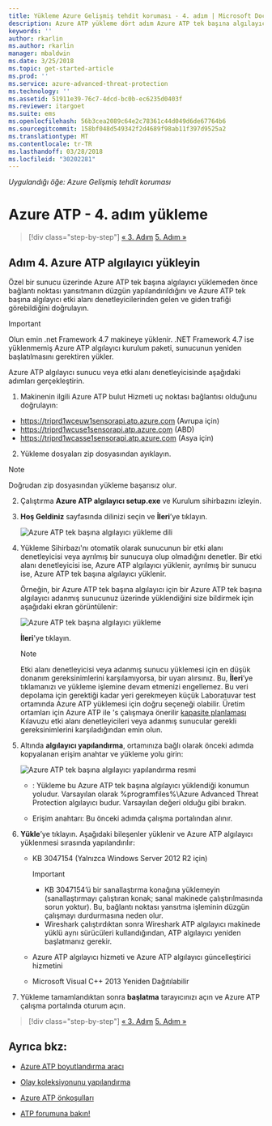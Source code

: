 ```yaml
---
title: Yükleme Azure Gelişmiş tehdit koruması - 4. adım | Microsoft Docs
description: Azure ATP yükleme dört adım Azure ATP tek başına algılayıcı yüklemenize yardımcı olur.
keywords: ''
author: rkarlin
ms.author: rkarlin
manager: mbaldwin
ms.date: 3/25/2018
ms.topic: get-started-article
ms.prod: ''
ms.service: azure-advanced-threat-protection
ms.technology: ''
ms.assetid: 51911e39-76c7-4dcd-bc0b-ec6235d0403f
ms.reviewer: itargoet
ms.suite: ems
ms.openlocfilehash: 56b3cea2089c64e2c78361c44d049d6de67764b6
ms.sourcegitcommit: 158bf048d549342f2d4689f98ab11f397d9525a2
ms.translationtype: MT
ms.contentlocale: tr-TR
ms.lasthandoff: 03/28/2018
ms.locfileid: "30202281"
---
```

*Uygulandığı öğe: Azure Gelişmiş tehdit koruması*



# <a name="install-azure-atp---step-4"></a>Azure ATP - 4. adım yükleme

>[!div class="step-by-step"]
[« 3. Adım](install-atp-step3.md)
[5. Adım »](install-atp-step5.md)

## <a name="step-4-install-the-azure-atp-sensor"></a>Adım 4. Azure ATP algılayıcı yükleyin

Özel bir sunucu üzerinde Azure ATP tek başına algılayıcı yüklemeden önce bağlantı noktası yansıtmanın düzgün yapılandırıldığını ve Azure ATP tek başına algılayıcı etki alanı denetleyicilerinden gelen ve giden trafiği görebildiğini doğrulayın. 


> [!IMPORTANT]
>Olun emin .net Framework 4.7 makineye yüklenir. .NET Framework 4.7 ise yüklenmemiş Azure ATP algılayıcı kurulum paketi, sunucunun yeniden başlatılmasını gerektiren yükler.

Azure ATP algılayıcı sunucu veya etki alanı denetleyicisinde aşağıdaki adımları gerçekleştirin.

1. Makinenin ilgili Azure ATP bulut Hizmeti uç noktası bağlantısı olduğunu doğrulayın:
  - https://triprd1wceuw1sensorapi.atp.azure.com (Avrupa için)  
  - https://triprd1wcuse1sensorapi.atp.azure.com (ABD)
  - https://triprd1wcasse1sensorapi.atp.azure.com (Asya için)

2. Yükleme dosyaları zip dosyasından ayıklayın. 
> [!NOTE] 
> Doğrudan zip dosyasından yükleme başarısız olur.

2.  Çalıştırma **Azure ATP algılayıcı setup.exe** ve Kurulum sihirbazını izleyin.

3.  **Hoş Geldiniz** sayfasında dilinizi seçin ve **İleri**’ye tıklayın.

     ![Azure ATP tek başına algılayıcı yükleme dili](media/sensor-install-language.png)


4.  Yükleme Sihirbazı'nı otomatik olarak sunucunun bir etki alanı denetleyicisi veya ayrılmış bir sunucuya olup olmadığını denetler. Bir etki alanı denetleyicisi ise, Azure ATP algılayıcı yüklenir, ayrılmış bir sunucu ise, Azure ATP tek başına algılayıcı yüklenir. 
    
    Örneğin, bir Azure ATP tek başına algılayıcı için bir Azure ATP tek başına algılayıcı adanmış sunucunuz üzerinde yüklendiğini size bildirmek için aşağıdaki ekran görüntülenir:
    
    ![Azure ATP tek başına algılayıcı yükleme](media/sensor-install-deployment-type.png)

    **İleri**'ye tıklayın.

    > [!NOTE] 
    > Etki alanı denetleyicisi veya adanmış sunucu yüklemesi için en düşük donanım gereksinimlerini karşılamıyorsa, bir uyarı alırsınız. Bu, **İleri**’ye tıklamanızı ve yükleme işlemine devam etmenizi engellemez. Bu veri depolama için gerektiği kadar yeri gerekmeyen küçük Laboratuvar test ortamında Azure ATP yüklemesi için doğru seçeneği olabilir. Üretim ortamları için Azure ATP ile 's çalışmaya önerilir [kapasite planlaması](atp-capacity-planning.md) Kılavuzu etki alanı denetleyicileri veya adanmış sunucular gerekli gereksinimlerini karşıladığından emin olun.

4.  Altında **algılayıcı yapılandırma**, ortamınıza bağlı olarak önceki adımda kopyalanan erişim anahtar ve yükleme yolu girin:

    ![Azure ATP tek başına algılayıcı yapılandırma resmi](media/sensor-install-config.png)

      - : Yükleme bu Azure ATP tek başına algılayıcı yüklendiği konumun yoludur. Varsayılan olarak %programfiles%\Azure Advanced Threat Protection algılayıcı budur. Varsayılan değeri olduğu gibi bırakın.

      - Erişim anahtarı: Bu önceki adımda çalışma portalından alınır.
    
5. **Yükle**’ye tıklayın. Aşağıdaki bileşenler yüklenir ve Azure ATP algılayıcı yüklenmesi sırasında yapılandırılır:

    -   KB 3047154 (Yalnızca Windows Server 2012 R2 için)

        > [!IMPORTANT]
        > -   KB 3047154’ü bir sanallaştırma konağına yüklemeyin (sanallaştırmayı çalıştıran konak; sanal makinede çalıştırılmasında sorun yoktur). Bu, bağlantı noktası yansıtma işleminin düzgün çalışmayı durdurmasına neden olur. 
        > -   Wireshark çalıştırdıktan sonra Wireshark ATP algılayıcı makinede yüklü aynı sürücüleri kullandığından, ATP algılayıcı yeniden başlatmanız gerekir.

    -   Azure ATP algılayıcı hizmeti ve Azure ATP algılayıcı güncelleştirici hizmetini
    -   Microsoft Visual C++ 2013 Yeniden Dağıtılabilir

5.  Yükleme tamamlandıktan sonra **başlatma** tarayıcınızı açın ve Azure ATP çalışma portalında oturum açın.


>[!div class="step-by-step"]
[« 3. Adım](install-atp-step3.md)
[5. Adım »](install-atp-step5.md)


## <a name="see-also"></a>Ayrıca bkz:

- [Azure ATP boyutlandırma aracı](http://aka.ms/aatpsizingtool)

- [Olay koleksiyonunu yapılandırma](configure-event-collection.md)

- [Azure ATP önkoşulları](atp-prerequisites.md)

- [ATP forumuna bakın!](https://aka.ms/azureatpcommunity)
